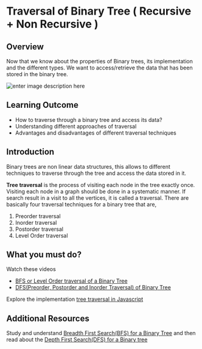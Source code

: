 # Traversal of Binary Tree ( Recursive + Non Recursive )

## Overview

Now that we know about the properties of Binary trees, its implementation and the different types.
We want to access/retrieve the data that has been stored in the binary tree.

![enter image description here](https://upload.wikimedia.org/wikipedia/commons/thumb/d/d4/Sorted_binary_tree_preorder.svg/336px-Sorted_binary_tree_preorder.svg.png)

## Learning Outcome

- How to traverse through a binary tree and access its data?
- Understanding different approaches of traversal
- Advantages and disadvantages of different traversal techniques

## Introduction

Binary trees are non linear data structures, this allows to different techniques to traverse through the tree and access the data stored in it.

**Tree traversal**  is the process of visiting each node in the tree exactly once. Visiting each node in a graph should be done in a systematic manner. If search result in a visit to all the vertices, it is called a traversal. There are basically four traversal techniques for a binary tree that are,

1. Preorder traversal
2. Inorder traversal
3. Postorder traversal
4. Level Order traversal

## What you must do?

Watch these videos

 - [BFS or Level Order traversal of a Binary Tree](https://youtu.be/86g8jAQug04)
 - [DFS(Preorder, Postorder and Inorder Traversal) of Binary Tree](https://youtu.be/gm8DUJJhmY4)

Explore the implementation [tree traversal in Javascript](https://js-algorithms.tutorialhorizon.com/2015/10/12/binary-tree-traversal/)

## Additional Resources

Study and understand [Breadth First Search(BFS) for a Binary Tree](https://medium.com/basecs/breaking-down-breadth-first-search-cebe696709d9) and then read about the [Depth First Search(DFS) for a Binary tree](https://medium.com/basecs/demystifying-depth-first-search-a7c14cccf056?)
